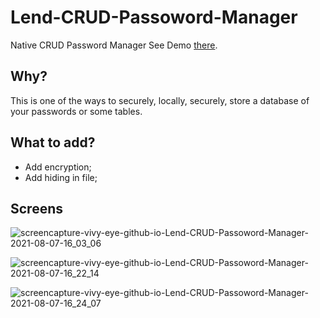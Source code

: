# Lend-CRUD-Passoword-Manager

Native CRUD Password Manager
See Demo [there](https://a-p-i-s.github.io/Lend-CRUD-Passoword-Manager/).

## Why?

This is one of the ways to securely, locally, securely, store a database of your passwords or some tables.

## What to add?

- Add encryption;
- Add hiding in file;

## Screens

![screencapture-vivy-eye-github-io-Lend-CRUD-Passoword-Manager-2021-08-07-16_03_06](https://user-images.githubusercontent.com/70973663/128601629-7f0116b3-ddf6-46a5-ade0-9746e7f38cbf.png)

![screencapture-vivy-eye-github-io-Lend-CRUD-Passoword-Manager-2021-08-07-16_22_14](https://user-images.githubusercontent.com/70973663/128601684-2bba827c-2555-4b2c-a23d-c3b8841d3061.png)

![screencapture-vivy-eye-github-io-Lend-CRUD-Passoword-Manager-2021-08-07-16_24_07](https://user-images.githubusercontent.com/70973663/128601705-b8428fa5-2da0-4d11-9564-a1010d697c36.png)
